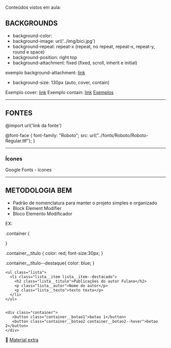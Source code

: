 Conteúdos vistos em aula:

## BACKGROUNDS

- background-color:
- background-image: url('../img/bici.jpg')
- background-repeat: repeat-x (repeat, no repeat, repeat-x, repeat-y, round e space)
- background-position: right top
- background-attachment: fixed (fixed, scroll, inherit e initial)

exemplo background-attachment: [link](https://www.w3schools.com/cssref/pr_background-attachment.asp)

- background-size: 130px (auto, cover, contain)

Exemplo cover: [link](https://www.w3schools.com/cssref/tryit.asp?filename=trycss3_background-size3)
Exemplo contain: [link](https://www.w3schools.com/cssref/tryit.asp?filename=trycss3_background-size4)
[Exemplos](https://www.w3schools.com/cssref/playdemo.asp?filename=playcss_background-size&preval=contain)

---

## FONTES

@import url('link da fonte')

@font-face {
font-family: "Roboto";
src: url("../fonts/Roboto/Roboto-Regular.ttf");
}

---

### Ícones

Google Fonts - ícones

<link href="https://fonts.googleapis.com/icon?family=Material+Icons"
      rel="stylesheet">

---

## METODOLOGIA BEM

- Padrão de nomenclatura para manter o projeto simples e organizado
- Block Element Modifier
- Bloco Elemento Modificador

EX:

.container {

}

.container\_\_titulo {
color: red;
font-size:30px;
}

.container\_\_titulo--destaque{
color: blue;
}

```
<ul class="lista">
  <li class="lista__item lista__item--destacado">
    <h2 class="lista__titulo">Publicações do autor Fulano</h2>
    <p class="lista__autor">Nome do autor</p>
    <p class="lista__texto">texto texto</p>
  </li>
</ul>


<div class="container">
   <button class="container__botao1">botao 1</button>
   <button class="container__botao2 container__botao2--hover">botao 2</button>
</div>
```

📌 [Material extra](https://medium.com/trainingcenter/bem-em-5min-f5c80fd23439)